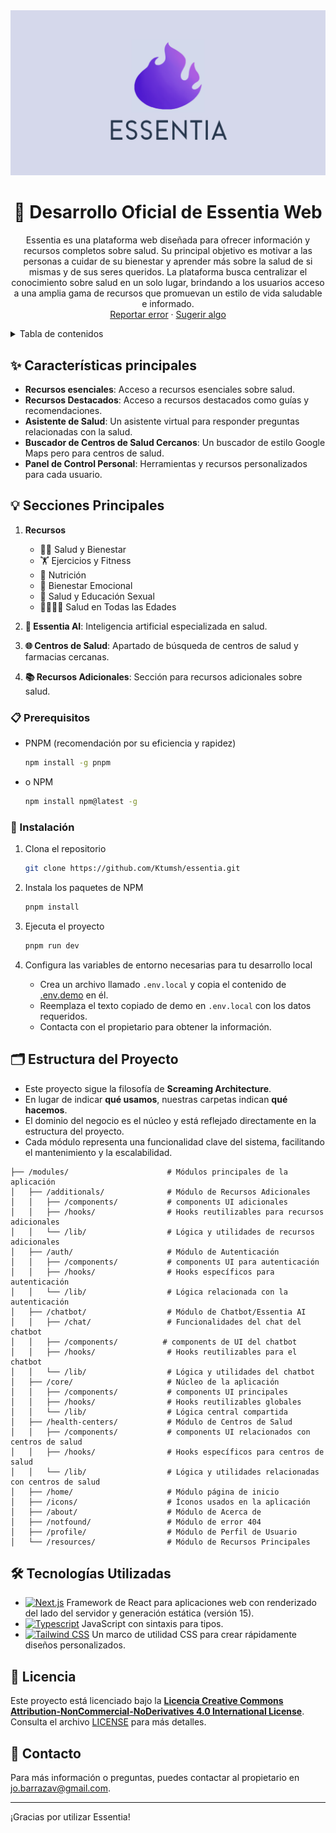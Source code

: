 <div align="center">

<a href="https://github.com/Ktumsh/essentia">
  <img src="./public/essentia-1200x630.png" alt="Logo" />
</a>

# 🌟 Desarrollo Oficial de Essentia Web

Essentia es una plataforma web diseñada para ofrecer información y recursos completos sobre salud. Su principal objetivo es motivar a las personas a cuidar de su bienestar y aprender más sobre la salud de si mismas y de sus seres queridos. La plataforma busca centralizar el conocimiento sobre salud en un solo lugar, brindando a los usuarios acceso a una amplia gama de recursos que promuevan un estilo de vida saludable e informado.\
[Reportar error](https://github.com/Ktumsh/essentia-web-oficial/issues) · [Sugerir algo](https://github.com/Ktumsh/essentia-web-oficial/issues)

</div>

<details>
<summary>Tabla de contenidos</summary>

- [🌟 Desarrollo Oficial de Essentia Web](#-desarrollo-oficial-de-essentia-web)
- [✨ Características principales](#-características-principales)
- [💡 Secciones Principales](#-secciones-principales)
- [📋 Prerequisitos](#-prerequisitos)
- [🚀 Instalación](#-instalación)
- [🗂️ Estructura del Proyecto](#-contribuir-al-proyecto)
- [🛠️ Tecnologías Utilizadas](#️-tecnologías-utilizadas)
- [📄 Licencia](#-licencia)
- [📧 Contacto](#-contacto)

</details>

## ✨ Características principales

- **Recursos esenciales**: Acceso a recursos esenciales sobre salud.
- **Recursos Destacados**: Acceso a recursos destacados como guías y recomendaciones.
- **Asistente de Salud**: Un asistente virtual para responder preguntas relacionadas con la salud.
- **Buscador de Centros de Salud Cercanos**: Un buscador de estilo Google Maps pero para centros de salud.
- **Panel de Control Personal**: Herramientas y recursos personalizados para cada usuario.

## 💡 Secciones Principales

1. **Recursos**

   - 🧘‍♀️ Salud y Bienestar
   - 🏋️ Ejercicios y Fitness
   - 🍎 Nutrición
   - 🧠 Bienestar Emocional
   - 👫 Salud y Educación Sexual
   - 👨‍👩‍👧‍👦 Salud en Todas las Edades

2. **🤖 Essentia AI**: Inteligencia artificial especializada en salud.

3. **🌐 Centros de Salud**: Apartado de búsqueda de centros de salud y farmacias cercanas.

4. **📚 Recursos Adicionales**: Sección para recursos adicionales sobre salud.

### 📋 Prerequisitos

- PNPM (recomendación por su eficiencia y rapidez)

  ```sh
  npm install -g pnpm
  ```

- o NPM

  ```sh
  npm install npm@latest -g
  ```

### 🚀 Instalación

1. Clona el repositorio

   ```sh
   git clone https://github.com/Ktumsh/essentia.git
   ```

2. Instala los paquetes de NPM

   ```sh
   pnpm install
   ```

3. Ejecuta el proyecto

   ```sh
   pnpm run dev
   ```

4. Configura las variables de entorno necesarias para tu desarrollo local
   - Crea un archivo llamado `.env.local` y copia el contenido de [.env.demo](.env.demo) en él.
   - Reemplaza el texto copiado de demo en `.env.local` con los datos requeridos.
   - Contacta con el propietario para obtener la información.

## 🗂️ Estructura del Proyecto

- Este proyecto sigue la filosofía de **Screaming Architecture**.
- En lugar de indicar **qué usamos**, nuestras carpetas indican **qué hacemos**.
- El dominio del negocio es el núcleo y está reflejado directamente en la estructura del proyecto.
- Cada módulo representa una funcionalidad clave del sistema, facilitando el mantenimiento y la escalabilidad.

```text
├── /modules/                      # Módulos principales de la aplicación
│   ├── /additionals/              # Módulo de Recursos Adicionales
│   │   ├── /components/           # components UI adicionales
│   │   ├── /hooks/                # Hooks reutilizables para recursos adicionales
│   │   └── /lib/                  # Lógica y utilidades de recursos adicionales
│   ├── /auth/                     # Módulo de Autenticación
│   │   ├── /components/           # components UI para autenticación
│   │   ├── /hooks/                # Hooks específicos para autenticación
│   │   └── /lib/                  # Lógica relacionada con la autenticación
│   ├── /chatbot/                  # Módulo de Chatbot/Essentia AI
│   │   ├── /chat/                 # Funcionalidades del chat del chatbot
│   │   ├── /components/          # components de UI del chatbot
│   │   ├── /hooks/                # Hooks reutilizables para el chatbot
│   │   └── /lib/                  # Lógica y utilidades del chatbot
│   ├── /core/                     # Núcleo de la aplicación
│   │   ├── /components/           # components UI principales
│   │   ├── /hooks/                # Hooks reutilizables globales
│   │   └── /lib/                  # Lógica central compartida
│   ├── /health-centers/           # Módulo de Centros de Salud
│   │   ├── /components/           # components UI relacionados con centros de salud
│   │   ├── /hooks/                # Hooks específicos para centros de salud
│   │   └── /lib/                  # Lógica y utilidades relacionadas con centros de salud
│   ├── /home/                     # Módulo página de inicio
│   ├── /icons/                    # Íconos usados en la aplicación
│   ├── /about/                    # Módulo de Acerca de
│   ├── /notfound/                 # Módulo de error 404
│   ├── /profile/                  # Módulo de Perfil de Usuario
│   └── /resources/                # Módulo de Recursos Principales
```

## 🛠️ Tecnologías Utilizadas

- [![Next.js][nextjs-badge]][nextjs-url] Framework de React para aplicaciones web con renderizado del lado del servidor y generación estática (versión 15).
- [![Typescript][typescript-badge]][typescript-url] JavaScript con sintaxis para tipos.
- [![Tailwind CSS][tailwind-badge]][tailwind-url] Un marco de utilidad CSS para crear rápidamente diseños personalizados.

## 📄 Licencia

Este proyecto está licenciado bajo la **[Licencia Creative Commons Attribution-NonCommercial-NoDerivatives 4.0 International License](http://creativecommons.org/licenses/by-nc-nd/4.0/)**. Consulta el archivo [LICENSE](LICENSE.md) para más detalles.

## 📧 Contacto

Para más información o preguntas, puedes contactar al propietario en [jo.barrazav@gmail.com](mailto:jo.barrazav@gmail.com).

---

¡Gracias por utilizar Essentia!

[nextjs-url]: https://nextjs.org/
[typescript-url]: https://www.typescriptlang.org/
[tailwind-url]: https://tailwindcss.com/
[nextjs-badge]: https://img.shields.io/badge/Next.js-000000?style=for-the-badge&logo=nextdotjs&logoColor=white
[typescript-badge]: https://img.shields.io/badge/Typescript-007ACC?style=for-the-badge&logo=typescript&logoColor=white&color=blue
[tailwind-badge]: https://img.shields.io/badge/Tailwind-ffffff?style=for-the-badge&logo=tailwindcss&logoColor=38bdf8
